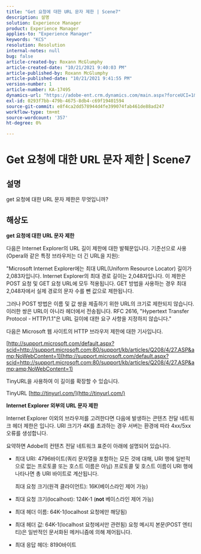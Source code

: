 ```yaml
---
title: "Get 요청에 대한 URL 문자 제한 | Scene7"
description: 설명
solution: Experience Manager
product: Experience Manager
applies-to: "Experience Manager"
keywords: "KCS"
resolution: Resolution
internal-notes: null
bug: false
article-created-by: Roxann McGlumphy
article-created-date: "10/21/2021 9:40:03 PM"
article-published-by: Roxann McGlumphy
article-published-date: "10/21/2021 9:41:55 PM"
version-number: 1
article-number: KA-17495
dynamics-url: "https://adobe-ent.crm.dynamics.com/main.aspx?forceUCI=1&pagetype=entityrecord&etn=knowledgearticle&id=6a89cf70-b732-ec11-b6e5-000d3a5ba97a"
exl-id: 0293f7bb-479b-4675-8db4-c69f19401594
source-git-commit: e8f4ca2dd578944d4fe399074fab461de88ad247
workflow-type: tm+mt
source-wordcount: '357'
ht-degree: 0%

---
```


# Get 요청에 대한 URL 문자 제한 | Scene7

## 설명


get 요청에 대한 URL 문자 제한은 무엇입니까?


## 해상도


<b>get 요청에 대한 URL 문자 제한</b>

다음은 Internet Explorer의 URL 길이 제한에 대한 발췌문입니다. 기준선으로 사용(Opera와 같은 특정 브라우저는 더 긴 URL을 지원):

&quot;Microsoft Internet Explorer에는 최대 URL(Uniform Resource Locator) 길이가 2,083자입니다. Internet Explorer의 최대 경로 길이는 2,048자입니다. 이 제한은 POST 요청 및 GET 요청 URL에 모두 적용됩니다. GET 방법을 사용하는 경우 최대 2,048자에서 실제 경로의 문자 수를 뺀 값으로 제한됩니다.

그러나 POST 방법은 이름 및 값 쌍을 제출하기 위한 URL의 크기로 제한되지 않습니다. 이러한 쌍은 URL이 아니라 헤더에서 전송됩니다. RFC 2616, &quot;Hypertext Transfer Protocol - HTTP/1.1&quot;은 URL 길이에 대한 요구 사항을 지정하지 않습니다.&quot;

다음은 Microsoft 웹 사이트의 HTTP 브라우저 제한에 대한 기사입니다.

[http://support.microsoft.com/default.aspx?scid=http://support.microsoft.com:80/support/kb/articles/Q208/4/27.ASP&amp;NoWebContent=1](http://support.microsoft.com/default.aspx?scid=http://support.microsoft.com:80/support/kb/articles/Q208/4/27.ASP&amp;amp;NoWebContent=1)

TinyURL을 사용하여 이 길이를 확장할 수 있습니다.

TinyURL [http://tinyurl.com/](http://tinyurl.com/)

<b>Internet Explorer 외부의 URL 문자 제한</b>

Internet Explorer 이외의 브라우저를 고려한다면 다음에 발생하는 콘텐츠 전달 네트워크 헤더 제한은 입니다. URI 크기가 4K를 초과하는 경우 서버는 환경에 따라 4xx/5xx 오류를 생성합니다.

요약하면 Adobe의 컨텐츠 전달 네트워크 표준이 아래에 설명되어 있습니다.

- 최대 URI: 4796바이트(쿼리 문자열을 포함하는 모든 것에 대해, URI 행에 일반적으로 없는 프로토콜 또는 호스트 이름은 아님) 프로토콜 및 호스트 이름이 URI 행에 나타나면 총 URI 바이트로 계산됩니다.

   최대 요청 크기(원격 클라이언트): 16K(베이스라인 제어 가능)
- 최대 요청 크기(localhost): 124K-1 (<b>not</b> 베이스라인 제어 가능)
- 최대 헤더 이름: 64K-1(localhost 요청에만 해당됨)
- 최대 헤더 값: 64K-1(localhost 요청에서만 관련됨) 요청 메시지 본문(POST 엔티티)은 일반적인 문서화된 메커니즘에 의해 제어됩니다.
- 최대 응답 헤더: 8190바이트

